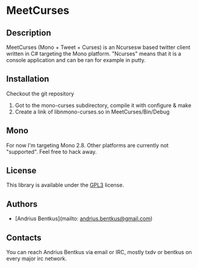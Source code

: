 MeetCurses
==========

Description
-----------

MeetCurses (Mono + Tweet + Curses) is an Ncursesw based twitter client
written in C# targeting the Mono platform. "Ncurses" means that it is
a console application and can be ran for example in putty.

Installation
------------

Checkout the git repository

1. Got to the mono-curses subdirectory, compile it with configure & make
2. Create a link of libnmono-curses.so in MeetCurses/Bin/Debug 

Mono
----

For now I'm targeting Mono 2.8. Other platforms are currently not
"supported". Feel free to hack away.

License
-------

This library is available under the [GPL3](http://www.gnu.org/licenses/gpl.html) license.

Authors
-------

* [Andrius Bentkus](mailto: andrius.bentkus@gmail.com)

Contacts
--------

You can reach Andrius Bentkus via email or IRC, mostly txdv or bentkus
on every major irc network.
